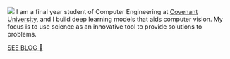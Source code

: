 ![](https://user-images.githubusercontent.com/52134849/99889019-b07eb880-2c51-11eb-88ef-18d1f4c76e65.png)
I am a final year student of Computer Engineering at [Covenant University](https://www.covenantuniversity.edu.ng/), and I build deep learning models that aids computer vision. My focus is to use science as an innovative tool to provide solutions to problems.

[SEE BLOG 🚀](http://ai.techdev.fun/)
